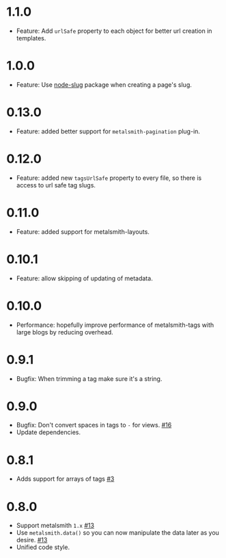 <a name="1.1.0"></a>
# 1.1.0

* Feature: Add `urlSafe` property to each object for better url creation in templates.

<a name="1.0.0"></a>
# 1.0.0

* Feature: Use [node-slug](https://github.com/dodo/node-slug) package when creating a page's slug.

<a name="0.13.0"></a>
# 0.13.0

* Feature: added better support for `metalsmith-pagination` plug-in.

<a name="0.12.0"></a>
# 0.12.0

* Feature: added new `tagsUrlSafe` property to every file, so there is access to url safe tag slugs.

<a name="0.11.0"></a>
# 0.11.0

* Feature: added support for metalsmith-layouts.

<a name="0.10.1"></a>
# 0.10.1

* Feature: allow skipping of updating of metadata.

<a name="0.10.0"></a>
# 0.10.0

* Performance: hopefully improve performance of metalsmith-tags with large blogs by
reducing overhead.

<a name="0.9.1"></a>
# 0.9.1

* Bugfix: When trimming a tag make sure it's a string.

<a name="0.9.0"></a>
# 0.9.0

* Bugfix: Don't convert spaces in tags to `-` for views. [#16](https://github.com/totocaster/metalsmith-tags/pull/16)
* Update dependencies.

<a name="0.8.1"></a>
# 0.8.1

* Adds support for arrays of tags [#3](https://github.com/totocaster/metalsmith-tags/pull/3)


<a name="0.8.0"></a>
# 0.8.0

* Support metalsmith `1.x` [#13](https://github.com/totocaster/metalsmith-tags/pull/13)
* Use `metalsmith.data()` so you can now manipulate the data later as you desire. [#13](https://github.com/totocaster/metalsmith-tags/pull/13)
* Unified code style.